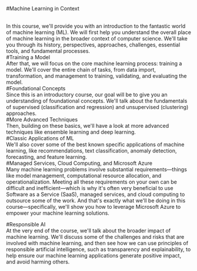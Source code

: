 #Machine Learning in Context

<br />
In this course, we'll provide you with an introduction to the fantastic world of machine learning (ML). We will first help you understand the overall place of machine learning in the broader context of computer science. We'll take you through its history, perspectives, approaches, challenges, essential tools, and fundamental processes.
<br />
#Training a Model
<br />
After that, we will focus on the core machine learning process: training a model. We'll cover the entire chain of tasks, from data import, transformation, and management to training, validating, and evaluating the model.
<br />
#Foundational Concepts
<br />
Since this is an introductory course, our goal will be to give you an understanding of foundational concepts. We'll talk about the fundamentals of supervised (classification and regression) and unsupervised (clustering) approaches.
<br />
#More Advanced Techniques<br />
Then, building on these basics, we'll have a look at more advanced techniques like ensemble learning and deep learning.
<br />
#Classic Applications of ML
<br />
We'll also cover some of the best known specific applications of machine learning, like recommendations, text classification, anomaly detection, forecasting, and feature learning.
<br />
#Managed Services, Cloud Computing, and Microsoft Azure<br />
Many machine learning problems involve substantial requirements—things like model management, computational resource allocation, and operationalization. Meeting all these requirements on your own can be difficult and inefficient—which is why it's often very beneficial to use Software as a Service (SaaS), managed services, and cloud computing to outsource some of the work. And that's exactly what we'll be doing in this course—specifically, we'll show you how to leverage Microsoft Azure to empower your machine learning solutions.<br />

#Responsible AI<br />
At the very end of the course, we'll talk about the broader impact of machine learning. We'll discuss some of the challenges and risks that are involved with machine learning, and then see how we can use principles of responsible artificial intelligence, such as transparency and explainability, to help ensure our machine learning applications generate positive impact, and avoid harming others.<br />